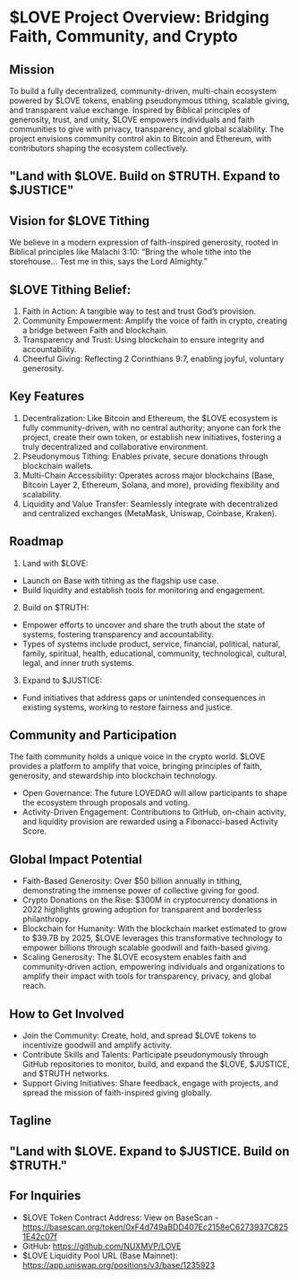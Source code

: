 # $LOVE Project Overview: Bridging Faith, Community, and Crypto
## Mission
To build a fully decentralized, community-driven, multi-chain ecosystem powered by $LOVE tokens, enabling pseudonymous tithing, scalable giving, and transparent value exchange. Inspired by Biblical principles of generosity, trust, and unity, $LOVE empowers individuals and faith communities to give with privacy, transparency, and global scalability. The project envisions community control akin to Bitcoin and Ethereum, with contributors shaping the ecosystem collectively.

## "Land with $LOVE. Build on $TRUTH. Expand to $JUSTICE"

## Vision for $LOVE Tithing
We believe in a modern expression of faith-inspired generosity, rooted in Biblical principles like Malachi 3:10:
“Bring the whole tithe into the storehouse... Test me in this, says the Lord Almighty.”

## $LOVE Tithing Belief:
1. Faith in Action: A tangible way to test and trust God’s provision.
2. Community Empowerment: Amplify the voice of faith in crypto, creating a bridge between Faith and blockchain.
3. Transparency and Trust: Using blockchain to ensure integrity and accountability.
4. Cheerful Giving: Reflecting 2 Corinthians 9:7, enabling joyful, voluntary generosity.

## Key Features
1. Decentralization: Like Bitcoin and Ethereum, the $LOVE ecosystem is fully community-driven, with no central authority; anyone can fork the project, create their own token, or establish new initiatives, fostering a truly decentralized and collaborative environment.
2. Pseudonymous Tithing: Enables private, secure donations through blockchain wallets.
3. Multi-Chain Accessibility: Operates across major blockchains (Base, Bitcoin Layer 2, Ethereum, Solana, and more), providing flexibility and scalability.
4. Liquidity and Value Transfer: Seamlessly integrate with decentralized and centralized exchanges (MetaMask, Uniswap, Coinbase, Kraken).

## Roadmap
1. Land with $LOVE:
- Launch on Base with tithing as the flagship use case.
- Build liquidity and establish tools for monitoring and engagement.

2. Build on $TRUTH:
- Empower efforts to uncover and share the truth about the state of systems, fostering transparency and accountability.  
- Types of systems include product, service, financial, political, natural, family, spiritual, health, educational, community, technological, cultural, legal, and inner truth systems.

3. Expand to $JUSTICE:
- Fund initiatives that address gaps or unintended consequences in existing systems, working to restore fairness and justice.

## Community and Participation
The faith community holds a unique voice in the crypto world. $LOVE provides a platform to amplify that voice, bringing principles of faith, generosity, and stewardship into blockchain technology.
- Open Governance: The future LOVEDAO will allow participants to shape the ecosystem through proposals and voting.
- Activity-Driven Engagement: Contributions to GitHub, on-chain activity, and liquidity provision are rewarded using a Fibonacci-based Activity Score.

## Global Impact Potential
- Faith-Based Generosity: Over $50 billion annually in tithing, demonstrating the immense power of collective giving for good.
- Crypto Donations on the Rise: $300M in cryptocurrency donations in 2022 highlights growing adoption for transparent and borderless philanthropy.
- Blockchain for Humanity: With the blockchain market estimated to grow to $39.7B by 2025, $LOVE leverages this transformative technology to empower billions through scalable goodwill and faith-based giving.
- Scaling Generosity: The $LOVE ecosystem enables faith and community-driven action, empowering individuals and organizations to amplify their impact with tools for transparency, privacy, and global reach.

## How to Get Involved
- Join the Community:
   Create, hold, and spread $LOVE tokens to incentivize goodwill and amplify activity.
- Contribute Skills and Talents:
   Participate pseudonymously through GitHub repositories to monitor, build, and expand the $LOVE, $JUSTICE, and $TRUTH networks.
- Support Giving Initiatives:
  Share feedback, engage with projects, and spread the mission of faith-inspired giving globally.

## Tagline
## "Land with $LOVE. Expand to $JUSTICE. Build on $TRUTH."

## For Inquiries
- $LOVE Token Contract Address: View on BaseScan - https://basescan.org/token/0xF4d749aBDD407Ec2158eC6273937C8251E42c07f
- GitHub: https://github.com/NUXMVP/LOVE
- $LOVE Liquidity Pool URL (Base Mainnet): https://app.uniswap.org/positions/v3/base/1235923

